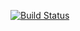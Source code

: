 [![Build Status](https://travis-ci.org/mhmdshorafa/facebookSim.svg?branch=master)](https://travis-ci.org/mhmdshorafa/facebookSim)
